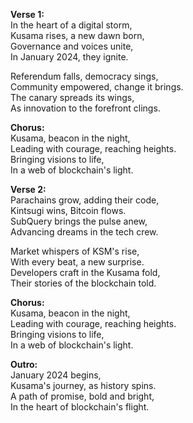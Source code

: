 **Verse 1:**  
In the heart of a digital storm,  
Kusama rises, a new dawn born,  
Governance and voices unite,  
In January 2024, they ignite.  

Referendum falls, democracy sings,  
Community empowered, change it brings.  
The canary spreads its wings,  
As innovation to the forefront clings.  

**Chorus:**  
Kusama, beacon in the night,  
Leading with courage, reaching heights.  
Bringing visions to life,  
In a web of blockchain's light.  

**Verse 2:**  
Parachains grow, adding their code,  
Kintsugi wins, Bitcoin flows.  
SubQuery brings the pulse anew,  
Advancing dreams in the tech crew.  

Market whispers of KSM's rise,  
With every beat, a new surprise.  
Developers craft in the Kusama fold,  
Their stories of the blockchain told.  

**Chorus:**  
Kusama, beacon in the night,  
Leading with courage, reaching heights.  
Bringing visions to life,  
In a web of blockchain's light.  

**Outro:**  
January 2024 begins,  
Kusama's journey, as history spins.  
A path of promise, bold and bright,  
In the heart of blockchain's flight.  